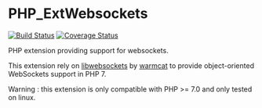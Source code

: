 # PHP_ExtWebsockets

[![Build Status](https://img.shields.io/travis/Timandes/PHP_ExtWebsockets/master.svg?style=flat-square)](https://travis-ci.org/Timandes/PHP_ExtWebsockets)
[![Coverage Status](https://coveralls.io/repos/Timandes/PHP_ExtWebsockets/badge.svg?branch=master&service=github)](https://coveralls.io/github/Timandes/PHP_ExtWebsockets?branch=master)

PHP extension providing support for websockets.

This extension rely on [libwebsockets](https://github.com/warmcat/libwebsockets) by [warmcat](https://github.com/warmcat/) to provide object-oriented WebSockets support in PHP 7.

Warning : this extension is only compatible with PHP >= 7.0 and only tested on linux.
